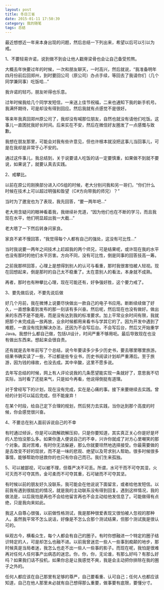 ```yaml
---
layout: post
title: 冬日三省
date: 2015-01-11 17:50:39
category: 我的随笔
tags: 总结
---
```



最近想想近一年来本身出现的问题，然后总结一下列出来，希望以后可以引以为戒。

1、不要轻易许诺，说到做不到会让他人戳脊梁骨也会让自己备受煎熬。

大概去年快要过年的时候，一次和朋友聊天，一时高兴，然后就说，“我准备明年四月份前后回郑州，到时要回公司（原公司）办点手续，等回去了我请你们（几个同学兼同事）吃饭哈…”

我许诺的轻巧，朋友听得也乐意。

过年时候我给几个同学发短信，一来送上佳节祝福，二来也通知下我的新手机号。我满怀期待，可是却没有得到回应。然后我就有点感觉不是很好。

等来年我真回郑州原公司了，我却没有喊那位朋友，自然也就没有请他们吃饭。这事儿一直困扰我好长时间。后来实在不安，然后在微信好友圈发了一点感慨与致歉。

我想在朋友那里，可能会对我有些许意见，但也许根本就没把这事儿当回事儿，可是在我却是非常于心不安的。

通过这件事儿，我总结到，关于说要请人吃饭的话一定要慎重，如果做不到就不要说，如果说了，就要认真去实践。

2、戒攀比。

以前在原公司刚换部分进入iOS组的时候，老大分别问我和另一哥们，“你们什么时候在技术上可以超过明强和昝望（C#方向带我的师兄）？”

当时为了邀宠也为了表现，我先回答，“要一两年吧…”

老大用含疑问的眼神看着我，我继续补充道，“因为他们也在不断的学习，而且我现在水平，他们明显超出我一大截...”

老大嗯了一下然后转身问家良。

家良不紧不慢回答，“我觉得每个人都有自己的强处，这没有可比性…”

当时我说要一两年之间技术上赶超我的两个师兄，可是结果呢，或许现在我的水平也没有那时的他们水平厉害。方向不同，没有可比性，倒是同事的回答技高一筹。

之前我那样回答，心理上是想得到别人的认可与看重，那时我很害怕被人轻视。现在回想起来，倒是那时的自己太不稳重了。太在意别人的看法，本身就不成熟。

再者，那时也有种攀比心理，现在可能还有，好争强好胜，这个要力戒了。

3、要先做后说，不要先说后做

好几个月前，我在微博上说要尽快做出一款自己的电子书应用。断断续续做了好久，一直想象着到发布的那一刻该有多兴奋。然后呢，然后现在也没有做好。做出来的东西不是不能用，而是没有达到我的标准要求。加上平常业余时间有限，我就把那个未完成品一放再放，业余时候都用来看书与学其它的了。因为开发中遇到了难题，一直没有找到解决办法，还因为不会写后台。不会写后台，然后又开始重学Java。我想什么都自己做，包括UI设计，时间严重不够用呃。最后导致现在也没有做出东西来。想起来会很自责。

还有就是去年年前写了个总结，说今年要读多少多少历史书，要去哪里哪里旅游。结果书确实读了一些，不过都是些专业书，历史书阅读计划却严重滞后。至于旅游，因为钱的缘故，也没去成。其中辛酸，这里不愿多说。

去年写总结的时候，网上有人评论说我的几条愿望能实现一条就好了，意思我不切实际，当时看了还挺来气，只是如今再看，他说得倒挺有道理。

对于曾经写下的计划，现在没有完成，实在是心痛的事。接下来要继续去实践。曾经的计划可以延后完成，但不能废弃！

在某个时段，给自己定下合理的规划，然后努力去实践，当你达到那个高度的时候，你会感觉很兴奋。

4、不要总在别人面前诉说自己的不幸

有时通过倾诉，你是可以疏解疏解压抑，只是你要知道，其实真正关心你是好是坏的人恐怕没那么多。如果你逢人便说自己的不幸，兴许你就成了对方心里嘲笑的那个对象。面对苦难，有时你无法躲避，那么你就要坦然地选择接受。你最需要做的是去改变不好的现状，而不是一味的悲观、绝望以及苛求别人帮助。很多时候很多事情，能够帮助你拯救你的也只有你自己而已。我们生来孤独。

5、可以被鄙视，可以被不理，但尊严决不可丢。所谓，水可干而不可夺其湿，火可灭而不可夺其热，金可柔而不可夺其重，石可破而不可夺其坚。

有时候以前的朋友好久没联系，我可能会在他说说下面留言，或者给他发短信。以前我有遇到很尴尬的情况，就是我的主动联系没有得到回复。遇到这样情况，我的做法是，以后我怕是再也不会给他留言再也不会主动给他发信息了。可能做得有点绝，只是我向来如此。

我这人自尊心很强，以前做性格测试，我是那种很爱表现又很怕被人忽视的那种人。虽然我平常不怎么说话，好像是不怎么合那个测试结果，但那个测试我是很认可的。

纵观古今，横看众生，每个人都会有自己的圈子。有时你想融进一个特定的圈子结识特定的人，可是却怎么也融不进。以前我曾迷恋一些人一些事到痴颠的地步，那时候真是当局者迷，我怎么也走不出一些人一些事的影子。而现在呢，我怕是很难再对任何人任何事产出病态的迷恋。你，你，你，无论谁，有那么好吗？有那么好吗？如果我们话不投机，如果你总是让我感觉不爽，我是会主动把你排除在我的圈子之外的。

任何人都应该在自己那里有足够的尊严，自己要看重、认可自己；任何人也都应该知道，自己在他人那里未必就有自己想得那么重要，做事要有底限，要懂分寸。